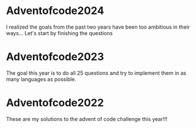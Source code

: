 # Adventofcode2024
I realized the goals from the past two years have been too ambitious in their ways... Let's start by finishing the questions

# Adventofcode2023
The goal this year is to do all 25 questions and try to implement them in as many languages as possible. 

# Adventofcode2022
These are my solutions to the advent of code challenge this year!!!
